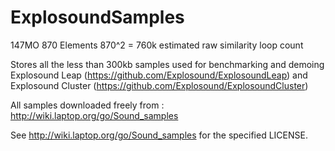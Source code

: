 ExplosoundSamples
=================

147MO
870 Elements
870^2 = 760k estimated raw similarity loop count

Stores all the less than 300kb samples used for benchmarking and demoing
Explosound Leap (https://github.com/Explosound/ExplosoundLeap) and Explosound
Cluster (https://github.com/Explosound/ExplosoundCluster)

All samples downloaded freely from :
http://wiki.laptop.org/go/Sound_samples

See http://wiki.laptop.org/go/Sound_samples for the specified LICENSE.
